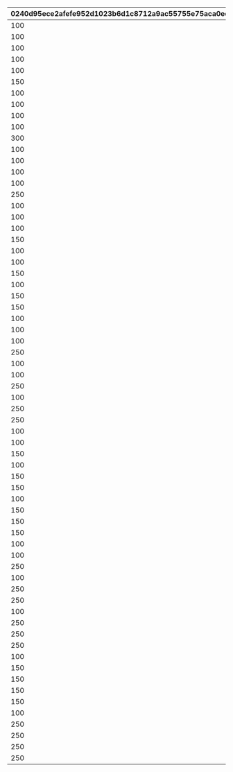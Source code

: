 |0240d95ece2afefe952d1023b6d1c8712a9ac55755e75aca0ee7b41a82c3540d|48b41140a5e8afa9befcdda3ec9e04665c3e491dc4518cef72081136e35776a5|002b762dc88da431cefb89f4b89a3b43024bd2df3aab6e796b1c4b5ca62f0b89|4d8bf2365783b3020f3b4c6aa1b32a0b4ad300f3f4171d693caa7077654f64f0|a292b0b51b0e9789d5219b09ad7b76347633a7abf5f0756d149e2bcc712c02c1|fb5f4a2b57b50a09f59fcd63b036c752195f43cdc0ff23557c1b6339c8126d5b|
| --- | --- | --- | --- | --- | --- |
|100|100|100|1000000|100|100|
|100|100|150|2000000|100|100|
|100|150|100|2000001|100|100|
|100|100|100|2000002|150|100|
|100|100|100|2000003|100|150|
|150|100|100|2000004|100|100|
|100|100|300|2000005|100|100|
|100|300|100|2000006|100|100|
|100|100|100|2000007|300|100|
|100|100|100|2000008|100|300|
|300|100|100|2000009|100|100|
|100|100|250|2000010|100|100|
|100|250|100|2000011|100|100|
|100|100|100|2000012|250|100|
|100|100|100|2000013|100|250|
|250|100|100|2000014|100|100|
|100|150|150|3000000|100|100|
|100|100|150|3000001|150|100|
|100|100|150|3000002|100|150|
|150|100|150|3000003|100|100|
|100|150|100|3000004|150|100|
|100|150|100|3000005|100|150|
|150|150|100|3000006|100|100|
|100|100|100|3000007|150|150|
|150|100|100|3000008|150|100|
|150|100|100|3000009|100|150|
|100|250|250|3000010|100|100|
|100|100|250|3000011|250|100|
|100|100|250|3000012|100|250|
|250|100|250|3000013|100|100|
|100|250|100|3000014|250|100|
|100|250|100|3000015|100|250|
|250|250|100|3000016|100|100|
|100|100|100|3000017|250|250|
|250|100|100|3000018|250|100|
|250|100|100|3000019|100|250|
|100|150|150|4000000|150|100|
|100|150|150|4000001|100|150|
|150|150|150|4000002|100|100|
|100|100|150|4000003|150|150|
|150|100|150|4000004|150|100|
|150|100|150|4000005|100|150|
|100|150|100|4000006|150|150|
|150|150|100|4000007|150|100|
|150|150|100|4000008|100|150|
|150|100|100|4000009|150|150|
|100|250|250|4000010|250|100|
|100|250|250|4000011|100|250|
|250|250|250|4000012|100|100|
|100|100|250|4000013|250|250|
|250|100|250|4000014|250|100|
|250|100|250|4000015|100|250|
|100|250|100|4000016|250|250|
|250|250|100|4000017|250|100|
|250|250|100|4000018|100|250|
|250|100|100|4000019|250|250|
|100|150|150|5000000|150|150|
|150|150|150|5000001|150|100|
|150|150|150|5000002|100|150|
|150|100|150|5000003|150|150|
|150|150|100|5000004|150|150|
|100|250|250|5000010|250|250|
|250|250|250|5000011|250|100|
|250|250|250|5000012|100|250|
|250|100|250|5000013|250|250|
|250|250|100|5000014|250|250|